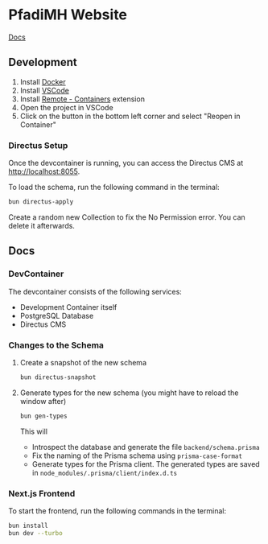 # PfadiMH Website
[Docs](https://wiki-pmh.battino.ch/Structure)

## Development

1. Install [Docker](https://www.docker.com/products/docker-desktop)
2. Install [VSCode](https://code.visualstudio.com/)
3. Install [Remote - Containers](https://marketplace.visualstudio.com/items?itemName=ms-vscode-remote.remote-containers) extension
4. Open the project in VSCode
5. Click on the button in the bottom left corner and select "Reopen in Container"

### Directus Setup

Once the devcontainer is running, you can access the Directus CMS at [http://localhost:8055](http://localhost:8055).

To load the schema, run the following command in the terminal:

```bash
bun directus-apply
```

Create a random new Collection to fix the No Permission error. You can delete it afterwards.

## Docs

### DevContainer

The devcontainer consists of the following services:

- Development Container itself
- PostgreSQL Database
- Directus CMS

### Changes to the Schema

1. Create a snapshot of the new schema

   ```bash
   bun directus-snapshot
   ```

2. Generate types for the new schema (you might have to reload the window after)

   ```bash
   bun gen-types
   ```

   This will

   - Introspect the database and generate the file `backend/schema.prisma`
   - Fix the naming of the Prisma schema using `prisma-case-format`
   - Generate types for the Prisma client. The generated types are saved in `node_modules/.prisma/client/index.d.ts`

### Next.js Frontend

To start the frontend, run the following commands in the terminal:

```bash
bun install
bun dev --turbo
```
